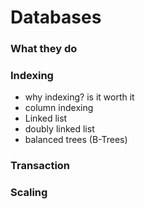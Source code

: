 # Databases

### What they do

### Indexing

- why indexing? is it worth it
- column indexing
- Linked list
- doubly linked list
- balanced trees (B-Trees)

### Transaction

### Scaling
